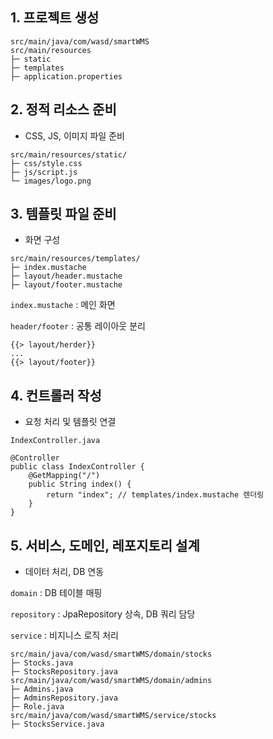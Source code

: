 ## 1. 프로젝트 생성

```
src/main/java/com/wasd/smartWMS
src/main/resources
├─ static
├─ templates
├─ application.properties
```

## 2. 정적 리소스 준비

- CSS, JS, 이미지 파일 준비

```
src/main/resources/static/
├─ css/style.css
├─ js/script.js
└─ images/logo.png
```

## 3. 템플릿 파일 준비

- 화면 구성

```
src/main/resources/templates/
├─ index.mustache
├─ layout/header.mustache
├─ layout/footer.mustache
```

`index.mustache` : 메인 화면

`header/footer` : 공통 레이아웃 분리

```
{{> layout/herder}}
...
{{> layout/footer}}
```

## 4. 컨트롤러 작성

- 요청 처리 및 템플릿 연결

`IndexController.java`

```
@Controller
public class IndexController {
    @GetMapping("/")
    public String index() {
        return "index"; // templates/index.mustache 렌더링
    }
}
```

## 5. 서비스, 도메인, 레포지토리 설계

- 데이터 처리, DB 연동

`domain` : DB 테이블 매핑

`repository` : JpaRepository 상속, DB 쿼리 담당

`service` : 비지니스 로직 처리

```
src/main/java/com/wasd/smartWMS/domain/stocks
├─ Stocks.java
├─ StocksRepository.java
src/main/java/com/wasd/smartWMS/domain/admins
├─ Admins.java
├─ AdminsRepository.java
├─ Role.java
src/main/java/com/wasd/smartWMS/service/stocks
├─ StocksService.java
```
